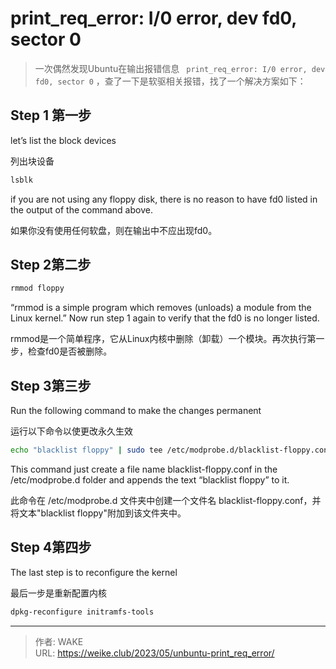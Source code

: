 # print_req_error: I/0 error, dev fd0, sector 0


> 一次偶然发现Ubuntu在输出报错信息
> ``` print_req_error: I/0 error, dev fd0, sector 0```
> ，查了一下是软驱相关报错，找了一个解决方案如下：

<!--more-->

## Step 1 第一步

let’s list the block devices

列出块设备

```bash
lsblk
```

if you are not using any floppy disk, there is no reason to have fd0 listed in the output of the command above.

如果你没有使用任何软盘，则在输出中不应出现fd0。

## Step 2第二步

```bash
rmmod floppy
```

“rmmod is a simple program which removes (unloads) a module from the Linux kernel.” Now run step 1 again to verify that
the fd0 is no longer listed.

rmmod是一个简单程序，它从Linux内核中删除（卸载）一个模块。再次执行第一步，检查fd0是否被删除。

## Step 3第三步

Run the following command to make the changes permanent

运行以下命令以使更改永久生效

```bash
echo "blacklist floppy" | sudo tee /etc/modprobe.d/blacklist-floppy.conf
```

This command just create a file name blacklist-floppy.conf in the /etc/modprobe.d folder and appends the text “blacklist
floppy” to it.

此命令在 /etc/modprobe.d 文件夹中创建一个文件名 blacklist-floppy.conf，并将文本"blacklist floppy"附加到该文件夹中。

## Step 4第四步

The last step is to reconfigure the kernel

最后一步是重新配置内核

```bash
dpkg-reconfigure initramfs-tools
```

---

> 作者: WAKE  
> URL: https://weike.club/2023/05/unbuntu-print_req_error/  

